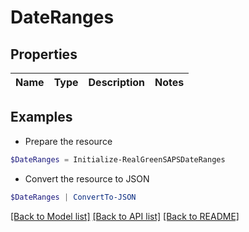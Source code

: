# DateRanges
## Properties

Name | Type | Description | Notes
------------ | ------------- | ------------- | -------------

## Examples

- Prepare the resource
```powershell
$DateRanges = Initialize-RealGreenSAPSDateRanges 
```

- Convert the resource to JSON
```powershell
$DateRanges | ConvertTo-JSON
```

[[Back to Model list]](../README.md#documentation-for-models) [[Back to API list]](../README.md#documentation-for-api-endpoints) [[Back to README]](../README.md)

